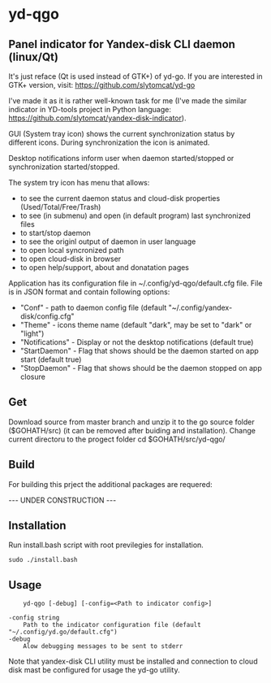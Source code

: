 # yd-qgo
## Panel indicator for Yandex-disk CLI daemon (linux/Qt)

It's just reface (Qt is used instead of GTK+) of yd-go. If you are interested in GTK+ version, visit: https://github.com/slytomcat/yd-go

I've made it as it is rather well-known task for me (I've made the similar indicator in YD-tools project in Python language: https://github.com/slytomcat/yandex-disk-indicator).

GUI (System tray icon) shows the current synchronization status by different icons. During synchronization the icon is animated. 

Desktop notifications inform user when daemon started/stopped or synchronization started/stopped.

The system try icon has menu that allows:
  - to see the current daemon status and cloud-disk properties (Used/Total/Free/Trash)
  - to see (in submenu) and open (in default program) last synchronized files 
  - to start/stop daemon
  - to see the originl output of daemon in user language
  - to open local syncronized path
  - to open cloud-disk in browser
  - to open help/support, about and donatation pages

Application has its configuration file in ~/.config/yd-qgo/default.cfg file. File is in JSON format and contain following options:
  - "Conf" - path to daemon config file (default "~/.config/yandex-disk/config.cfg"
  - "Theme" - icons theme name (default "dark", may be set to "dark" or "light")
  - "Notifications" - Display or not the desktop notifications (default true)
  - "StartDaemon" - Flag that shows should be the daemon started on app start (default true)
  - "StopDaemon" - Flag that shows should be the daemon stopped on app closure

## Get
Download source from master branch  and unzip it to the go source folder ($GOHATH/src) (it can be removed after buiding and installation).
Change current directoru to the progect folder 
    cd $GOHATH/src/yd-qgo/

## Build 
For building this prject the additional packages are requered:

--- UNDER CONSTRUCTION ---

## Installation
Run install.bash script with root previlegies for installation.

    sudo ./install.bash


## Usage
		yd-qgo [-debug] [-config=<Path to indicator config>]

	-config string
		Path to the indicator configuration file (default "~/.config/yd.go/default.cfg")
	-debug
		Alow debugging messages to be sent to stderr


Note that yandex-disk CLI utility must be installed and connection to cloud disk mast be configured for usage the yd-go utility.
